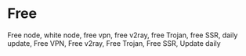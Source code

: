 # Free
Free node, white node, free vpn, free v2ray, free Trojan, free SSR, daily update, Free VPN, Free v2ray, Free Trojan, Free SSR, Update daily
